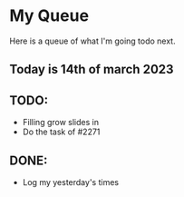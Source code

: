 # My Queue
Here is a queue of what I'm going todo next.

## Today is 14th of march 2023

## TODO:
- Filling grow slides in
- Do the task of #2271


## DONE:
- Log my yesterday's times 

